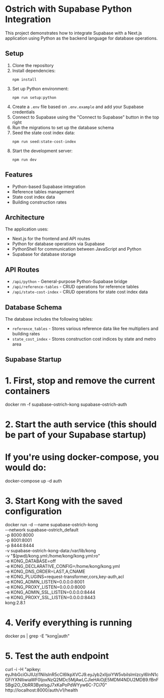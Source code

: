 # Ostrich with Supabase Python Integration

This project demonstrates how to integrate Supabase with a Next.js application using Python as the backend language for database operations.

## Setup

1. Clone the repository
2. Install dependencies:
   ```
   npm install
   ```
3. Set up Python environment:
   ```
   npm run setup:python
   ```
4. Create a `.env` file based on `.env.example` and add your Supabase credentials
5. Connect to Supabase using the "Connect to Supabase" button in the top right
6. Run the migrations to set up the database schema
7. Seed the state cost index data:
   ```
   npm run seed:state-cost-index
   ```
8. Start the development server:
   ```
   npm run dev
   ```

## Features

- Python-based Supabase integration
- Reference tables management
- State cost index data
- Building construction rates

## Architecture

The application uses:
- Next.js for the frontend and API routes
- Python for database operations via Supabase
- PythonShell for communication between JavaScript and Python
- Supabase for database storage

## API Routes

- `/api/python` - General-purpose Python-Supabase bridge
- `/api/reference-tables` - CRUD operations for reference tables
- `/api/state-cost-index` - CRUD operations for state cost index data

## Database Schema

The database includes the following tables:
- `reference_tables` - Stores various reference data like fee multipliers and building rates
- `state_cost_index` - Stores construction cost indices by state and metro area

## Supabase Startup

# 1. First, stop and remove the current containers
docker rm -f supabase-ostrich-kong supabase-ostrich-auth

# 2. Start the auth service (this should be part of your Supabase startup)
# If you're using docker-compose, you would do:
docker-compose up -d auth

# 3. Start Kong with the saved configuration
docker run -d --name supabase-ostrich-kong \
    --network supabase-ostrich_default \
    -p 8000:8000 \
    -p 8001:8001 \
    -p 8444:8444 \
    -v supabase-ostrich-kong-data:/var/lib/kong \
    -v "$(pwd)/kong.yml:/home/kong/kong.yml:ro" \
    -e KONG_DATABASE=off \
    -e KONG_DECLARATIVE_CONFIG=/home/kong/kong.yml \
    -e KONG_DNS_ORDER=LAST,A,CNAME \
    -e KONG_PLUGINS=request-transformer,cors,key-auth,acl \
    -e KONG_ADMIN_LISTEN=0.0.0.0:8001 \
    -e KONG_PROXY_LISTEN=0.0.0.0:8000 \
    -e KONG_ADMIN_SSL_LISTEN=0.0.0.0:8444 \
    -e KONG_PROXY_SSL_LISTEN=0.0.0.0:8443 \
    kong:2.8.1

# 4. Verify everything is running
docker ps | grep -E "kong|auth"

# 5. Test the auth endpoint
curl -i -H "apikey: eyJhbGciOiJIUzI1NiIsInR5cCI6IkpXVCJ9.eyJyb2xlIjoiYW5vbiIsImlzcyI6InN1cGFiYXNlIiwiaWF0IjoxNzQ2MDc5MjAwLCJleHAiOjE5MDM4NDU2MDB9.fBnFSBgi2O_ObRR3ByelsgJ7xKaPoPdWYyw6C-7Ci70" http://localhost:8000/auth/v1/health
